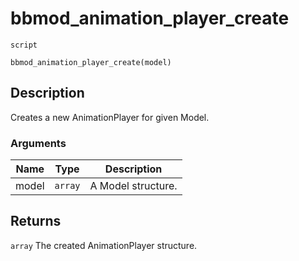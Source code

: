 # bbmod_animation_player_create
`script`
```gml
bbmod_animation_player_create(model)
```

## Description
Creates a new AnimationPlayer for given Model.

### Arguments
| Name | Type | Description |
| ---- | ---- | ----------- |
| model | `array` | A Model structure. |

## Returns
`array` The created AnimationPlayer structure.